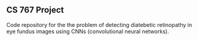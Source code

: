 ## CS 767 Project

Code repository for the the problem of detecting diatebetic retinopathy in eye fundus images using CNNs (convolutional neural networks). 

